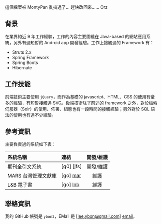 這個檔案被 MontyPan 亂搞過了... 趕快改回來...... Orz

背景
----

在業界約近 9 年工作經驗，工作的內容主要圍繞在 Java-based 的網站應用系統，另外有過短暫的 Android app 開發經驗。工作上接觸過的 Framework 有：
*   Struts 2.x
*   Spring Framework
*   Spring Boots
*   Hibernate


工作技能
--------

前端技術主要使用 `jQuery`，而作為基礎的 javascript、HTML、CSS 的使用有蠻多的經驗，有短暫接觸過 SVG。後端技術除了前述的 framework 之外，對於檢索伺服器（Solr）的使用、佈署、組態也有一段時間的接觸經驗；另外對於 SQL 語法的使用也有過不少經驗。


參考資訊
--------

主要負責過的系統如下表：

| 系統名稱            | 連結      | 開發/維護 |
| :------------------ | :-------- | :-------: |
| 期刊全引文系統      | [g0] [jfs]| 開發/維護 |
| MARS 台灣管理文獻庫 | [go] [mar]| 維護 |
| L&B 電子書          | [go] [lnb]| 維護 |


聯絡資訊
--------

我的 GitHub 帳號是 `ybon3`，EMail 是 [lee.ybon@gmail.com] [email]。


[email]: mailto:lee.ybon@gmail.com  "This is my email."
[mar]: http://mars.libraryandbook.net/  "MARS 台灣管理文獻庫"
[lnb]: http://lb20.libraryandbook.net/  "L&B 電子書"
